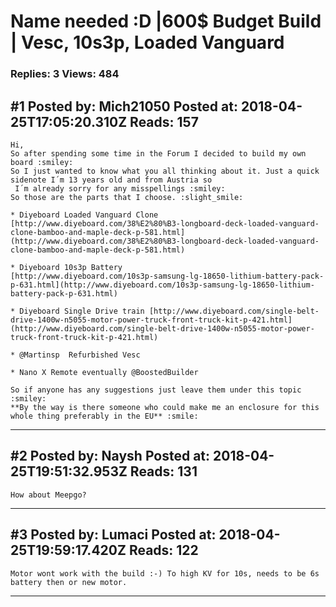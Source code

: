# Name needed :D &#124;600$ Budget Build &#124; Vesc, 10s3p, Loaded Vanguard

### Replies: 3 Views: 484

## \#1 Posted by: Mich21050 Posted at: 2018-04-25T17:05:20.310Z Reads: 157

```
Hi, 
So after spending some time in the Forum I decided to build my own board :smiley:
So I just wanted to know what you all thinking about it. Just a quick sidenote I´m 13 years old and from Austria so 
 I´m already sorry for any misspellings :smiley:
So those are the parts that I choose. :slight_smile: 

* Diyeboard Loaded Vanguard Clone [http://www.diyeboard.com/38%E2%80%B3-longboard-deck-loaded-vanguard-clone-bamboo-and-maple-deck-p-581.html](http://www.diyeboard.com/38%E2%80%B3-longboard-deck-loaded-vanguard-clone-bamboo-and-maple-deck-p-581.html)

* Diyeboard 10s3p Battery
[http://www.diyeboard.com/10s3p-samsung-lg-18650-lithium-battery-pack-p-631.html](http://www.diyeboard.com/10s3p-samsung-lg-18650-lithium-battery-pack-p-631.html)

* Diyeboard Single Drive train [http://www.diyeboard.com/single-belt-drive-1400w-n5055-motor-power-truck-front-truck-kit-p-421.html](http://www.diyeboard.com/single-belt-drive-1400w-n5055-motor-power-truck-front-truck-kit-p-421.html)

* @Martinsp  Refurbished Vesc

* Nano X Remote eventually @BoostedBuilder 

So if anyone has any suggestions just leave them under this topic :smiley: 
**By the way is there someone who could make me an enclosure for this whole thing preferably in the EU** :smile:
```

---
## \#2 Posted by: Naysh Posted at: 2018-04-25T19:51:32.953Z Reads: 131

```
How about Meepgo?
```

---
## \#3 Posted by: Lumaci Posted at: 2018-04-25T19:59:17.420Z Reads: 122

```
Motor wont work with the build :-) To high KV for 10s, needs to be 6s battery then or new motor.
```

---
